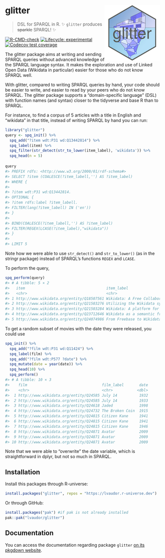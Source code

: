 
# glitter <img src="man/figures/logo_small.png" align="right"/>

> DSL for SPARQL in R. :sparkles: `glitter` produces ~~sparkle~~ SPARQL!
> :sparkles:

<!-- README.md is generated from README.Rmd. Please edit that file -->
<!-- badges: start -->

[![R-CMD-check](https://github.com/lvaudor/glitter/actions/workflows/R-CMD-check.yaml/badge.svg)](https://github.com/lvaudor/glitter/actions/workflows/R-CMD-check.yaml)
[![Lifecycle:
experimental](https://img.shields.io/badge/lifecycle-experimental-orange.svg)](https://lifecycle.r-lib.org/articles/stages.html#experimental)
[![Codecov test
coverage](https://codecov.io/gh/lvaudor/glitter/branch/master/graph/badge.svg)](https://app.codecov.io/gh/lvaudor/glitter?branch=master)
<!-- badges: end -->

The glitter package aims at writing and sending SPARQL queries without
advanced knowledge of the SPARQL language syntax. It makes the
exploration and use of Linked Open Data (Wikidata in particular) easier
for those who do not know SPARQL well.

With glitter, compared to writing SPARQL queries by hand, your code
should be easier to write, and easier to read by your peers who do not
know SPARQL. The glitter package supports a “domain-specific language”
(DSL) with function names (and syntax) closer to the tidyverse and base
R than to SPARQL.

For instance, to find a corpus of 5 articles with a title in English and
“wikidata” in that title, instead of writing SPARQL by hand you can run:

``` r
library("glitter")
query <- spq_init() %>%
  spq_add("?item wdt:P31 wd:Q13442814") %>%
  spq_label(item) %>%
  spq_filter(str_detect(str_to_lower(item_label), 'wikidata')) %>%
  spq_head(n = 5)

query
#> PREFIX rdfs: <http://www.w3.org/2000/01/rdf-schema#>
#> SELECT ?item (COALESCE(?item_labell,'') AS ?item_label)
#> WHERE {
#> 
#> ?item wdt:P31 wd:Q13442814.
#> OPTIONAL {
#> ?item rdfs:label ?item_labell.
#> FILTER(lang(?item_labell) IN ('en'))
#> }
#> 
#> BIND(COALESCE(?item_labell,'') AS ?item_label)
#> FILTER(REGEX(LCASE(?item_label),"wikidata"))
#> }
#> 
#> LIMIT 5
```

Note how we were able to use `str_detect()` and `str_to_lower()` (as in
the stringr package) instead of SPARQL’s functions `REGEX` and `LCASE`.

To perform the query,

``` r
spq_perform(query)
#> # A tibble: 5 × 2
#>   item                                     item_label                           
#>   <chr>                                    <chr>                                
#> 1 http://www.wikidata.org/entity/Q18507561 Wikidata: A Free Collaborative Knowl…
#> 2 http://www.wikidata.org/entity/Q21503276 Utilizing the Wikidata system to imp…
#> 3 http://www.wikidata.org/entity/Q21503284 Wikidata: A platform for data integr…
#> 4 http://www.wikidata.org/entity/Q23712646 Wikidata as a semantic framework for…
#> 5 http://www.wikidata.org/entity/Q24074986 From Freebase to Wikidata: The Great…
```

To get a random subset of movies with the date they were released, you
could use

``` r
spq_init() %>%
  spq_add("?film wdt:P31 wd:Q11424") %>%
  spq_label(film) %>%
  spq_add("?film wdt:P577 ?date") %>%
  spq_mutate(date = year(date)) %>%
  spq_head(10) %>%
  spq_perform()
#> # A tibble: 10 × 3
#>    film                                  film_label       date
#>    <chr>                                 <chr>           <dbl>
#>  1 http://www.wikidata.org/entity/Q24585 July 14          1932
#>  2 http://www.wikidata.org/entity/Q24585 July 14          1933
#>  3 http://www.wikidata.org/entity/Q24618 Jaded            1998
#>  4 http://www.wikidata.org/entity/Q24732 The Broken Coin  1915
#>  5 http://www.wikidata.org/entity/Q24815 Citizen Kane     1941
#>  6 http://www.wikidata.org/entity/Q24815 Citizen Kane     1941
#>  7 http://www.wikidata.org/entity/Q24815 Citizen Kane     1946
#>  8 http://www.wikidata.org/entity/Q24871 Avatar           2009
#>  9 http://www.wikidata.org/entity/Q24871 Avatar           2009
#> 10 http://www.wikidata.org/entity/Q24871 Avatar           2009
```

Note that we were able to “overwrite” the date variable, which is
straightforward in dplyr, but not so much in SPARQL.

## Installation

Install this packages through R-universe:

``` r
install.packages("glitter", repos = "https://lvaudor.r-universe.dev")
```

Or through GitHub:

``` r
install.packages("pak") #if pak is not already installed
pak::pak("lvaudor/glitter")
```

## Documentation

You can access the documentation regarding package `glitter` [on its
pkgdown
website](http://perso.ens-lyon.fr/lise.vaudor/Rpackages/glitter/).
